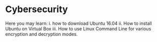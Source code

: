 # Cybersecurity
Here you may learn:
i. how to download Ubuntu 16.04
ii. How to install Ubuntu on Virtual Box
iii. How to use Linux Command Line for various encryption and decryption modes.
